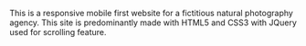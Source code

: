 This is a responsive mobile first website for a fictitious natural photography agency.
This site is predominantly made with HTML5 and CSS3 with JQuery used for scrolling feature.
